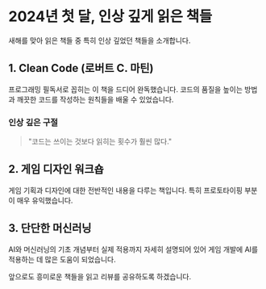# 2024년 첫 달, 인상 깊게 읽은 책들

새해를 맞아 읽은 책들 중 특히 인상 깊었던 책들을 소개합니다.

## 1. Clean Code (로버트 C. 마틴)

프로그래밍 필독서로 꼽히는 이 책을 드디어 완독했습니다. 
코드의 품질을 높이는 방법과 깨끗한 코드를 작성하는 원칙들을 배울 수 있었습니다.

### 인상 깊은 구절

> "코드는 쓰이는 것보다 읽히는 횟수가 훨씬 많다."

## 2. 게임 디자인 워크숍

게임 기획과 디자인에 대한 전반적인 내용을 다루는 책입니다.
특히 프로토타이핑 부분이 매우 유익했습니다.

## 3. 단단한 머신러닝

AI와 머신러닝의 기초 개념부터 실제 적용까지 자세히 설명되어 있어
게임 개발에 AI를 적용하는 데 많은 도움이 되었습니다.

앞으로도 흥미로운 책들을 읽고 리뷰를 공유하도록 하겠습니다.
